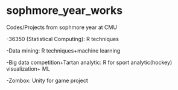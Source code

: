 # sophmore_year_works
Codes/Projects from sophmore year at CMU

-36350 (Statistical Computing): R techniques

-Data mining: R techniques+machine learning

-Big data competition+Tartan analytic: R for sport analytic(hockey) visualization+ ML

-Zombox: Unity for game project
